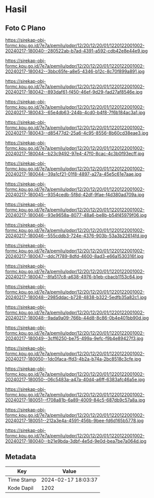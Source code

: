 # Hasil

## Foto C Plano

https://sirekap-obj-formc.kpu.go.id/7e7a/pemilu/pdpr/12/20/12/20/01/1220122001002-20240217-180040--280522ab-b7ad-4391-a592-cdb42e8e44e9.jpg

https://sirekap-obj-formc.kpu.go.id/7e7a/pemilu/pdpr/12/20/12/20/01/1220122001002-20240217-180042--3bbc65fe-a8e5-4346-b12c-8c70f899a891.jpg

https://sirekap-obj-formc.kpu.go.id/7e7a/pemilu/pdpr/12/20/12/20/01/1220122001002-20240217-180042--893daf61-f450-46ef-9d29-fad27af8546e.jpg

https://sirekap-obj-formc.kpu.go.id/7e7a/pemilu/pdpr/12/20/12/20/01/1220122001002-20240217-180043--65e4db63-244b-4cd0-b4f8-7f6b184ac3a1.jpg

https://sirekap-obj-formc.kpu.go.id/7e7a/pemilu/pdpr/12/20/12/20/01/1220122001002-20240217-180043--d85477d2-25a6-4c95-8556-8b60cd38eae3.jpg

https://sirekap-obj-formc.kpu.go.id/7e7a/pemilu/pdpr/12/20/12/20/01/1220122001002-20240217-180044--b23c9492-97e4-47f0-8cac-4c3b0f93ecff.jpg

https://sirekap-obj-formc.kpu.go.id/7e7a/pemilu/pdpr/12/20/12/20/01/1220122001002-20240217-180044--39a1cf21-01f8-4897-a27a-45e5c61e7aae.jpg

https://sirekap-obj-formc.kpu.go.id/7e7a/pemilu/pdpr/12/20/12/20/01/1220122001002-20240217-180045--9354cedb-5f8d-42df-9fae-f4d380ad709a.jpg

https://sirekap-obj-formc.kpu.go.id/7e7a/pemilu/pdpr/12/20/12/20/01/1220122001002-20240217-180046--93e9658a-8077-48a6-be8b-b54f45979f06.jpg

https://sirekap-obj-formc.kpu.go.id/7e7a/pemilu/pdpr/12/20/12/20/01/1220122001002-20240217-180046--555cddb3-724e-4376-903b-53a3b22614fd.jpg

https://sirekap-obj-formc.kpu.go.id/7e7a/pemilu/pdpr/12/20/12/20/01/1220122001002-20240217-180047--ddc7f789-8dfd-4600-8ad3-e66a1530316f.jpg

https://sirekap-obj-formc.kpu.go.id/7e7a/pemilu/pdpr/12/20/12/20/01/1220122001002-20240217-180047--8fa517c8-a638-4976-b1eb-cbacb1153c64.jpg

https://sirekap-obj-formc.kpu.go.id/7e7a/pemilu/pdpr/12/20/12/20/01/1220122001002-20240217-180048--2985ddac-b728-4838-b322-5edfb35a82c1.jpg

https://sirekap-obj-formc.kpu.go.id/7e7a/pemilu/pdpr/12/20/12/20/01/1220122001002-20240217-180048--9ada9a09-766b-44d8-8c86-0b4e401bb90d.jpg

https://sirekap-obj-formc.kpu.go.id/7e7a/pemilu/pdpr/12/20/12/20/01/1220122001002-20240217-180049--3cff6250-be75-499a-9efc-f9b4e89427f3.jpg

https://sirekap-obj-formc.kpu.go.id/7e7a/pemilu/pdpr/12/20/12/20/01/1220122001002-20240217-180050--1dc0faca-ffd3-4b2a-b74a-2bc8518c3cfe.jpg

https://sirekap-obj-formc.kpu.go.id/7e7a/pemilu/pdpr/12/20/12/20/01/1220122001002-20240217-180050--06c5483a-a47a-40d4-a6ff-6383afc46a5e.jpg

https://sirekap-obj-formc.kpu.go.id/7e7a/pemilu/pdpr/12/20/12/20/01/1220122001002-20240217-180051--f708a81b-6a89-4009-84c5-687db9c57a8a.jpg

https://sirekap-obj-formc.kpu.go.id/7e7a/pemilu/pdpr/12/20/12/20/01/1220122001002-20240217-180051--212a3e4a-4591-456b-9bee-fd6d165b5778.jpg

https://sirekap-obj-formc.kpu.go.id/7e7a/pemilu/pdpr/12/20/12/20/01/1220122001002-20240217-180040--b21e9bda-3dbf-4e5d-9e0d-bea7be7a064d.jpg


## Metadata

| Key        | Value               |
| ---------- | ------------------- |
| Time Stamp | 2024-02-17 18:03:37 |
| Kode Dapil | 1202                |



